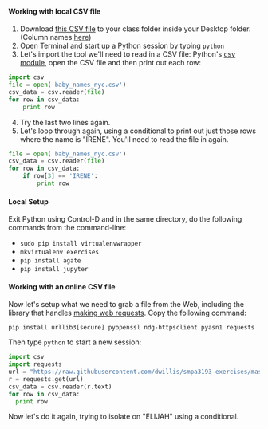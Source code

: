 
#### Working with local CSV file

  1. Download [this CSV file](https://raw.githubusercontent.com/dwillis/smpa3193-exercises/master/baby_names_nyc.csv) to your class folder inside your Desktop folder. (Column names [here](https://data.cityofnewyork.us/Health/Most-Popular-Baby-Names-by-Sex-and-Mother-s-Ethnic/25th-nujf))
  2. Open Terminal and start up a Python session by typing `python`
  3. Let's import the tool we'll need to read in a CSV file: Python's [csv module](https://docs.python.org/2/library/csv.html), open the CSV file and then print out each row:
  ```python
  import csv
  file = open('baby_names_nyc.csv')
  csv_data = csv.reader(file)
  for row in csv_data:
      print row
  ```

  4. Try the last two lines again.
  5. Let's loop through again, using a conditional to print out just those rows where the name is "IRENE". You'll need to read the file in again.

  ```python
  file = open('baby_names_nyc.csv')
  csv_data = csv.reader(file)
  for row in csv_data:
      if row[3] == 'IRENE':
          print row
  ```

#### Local Setup

  Exit Python using Control-D and in the same directory, do the following commands from the command-line:

  * `sudo pip install virtualenvwrapper`
  * `mkvirtualenv exercises`
  * `pip install agate`
  * `pip install jupyter`

#### Working with an online CSV file

  Now let's setup what we need to grab a file from the Web, including the library that handles [making web requests](http://docs.python-requests.org/en/master/). Copy the following command:

  `pip install urllib3[secure] pyopenssl ndg-httpsclient pyasn1 requests`

  Then type `python` to start a new session:

  ```python
  import csv
  import requests
  url = "https://raw.githubusercontent.com/dwillis/smpa3193-exercises/master/baby_names_nyc.csv"
  r = requests.get(url)
  csv_data = csv.reader(r.text)
  for row in csv_data:
    print row
  ```

  Now let's do it again, trying to isolate on "ELIJAH" using a conditional.

